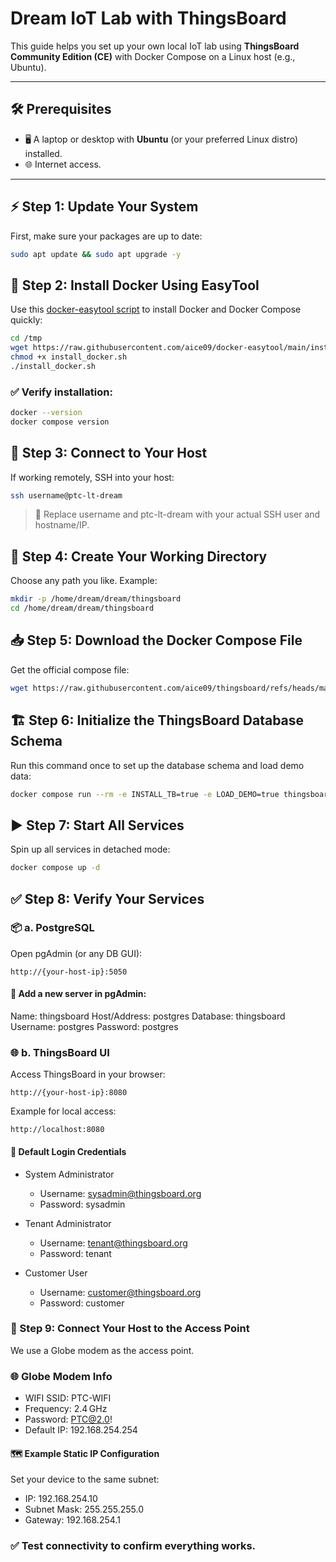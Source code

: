 # Dream IoT Lab with ThingsBoard

This guide helps you set up your own local IoT lab using **ThingsBoard Community Edition (CE)** with Docker Compose on a Linux host (e.g., Ubuntu).

---

## 🛠️ Prerequisites

- 🖥️ A laptop or desktop with **Ubuntu** (or your preferred Linux distro) installed.
- 🌐 Internet access.

---

## ⚡ Step 1: Update Your System

First, make sure your packages are up to date:

```bash
sudo apt update && sudo apt upgrade -y
```
## 🐳 Step 2: Install Docker Using EasyTool
Use this [docker-easytool script](https://github.com/aice09/docker-easytool) to install Docker and Docker Compose quickly:

```bash
cd /tmp
wget https://raw.githubusercontent.com/aice09/docker-easytool/main/install_docker.sh
chmod +x install_docker.sh
./install_docker.sh
```

### ✅ Verify installation:

```bash
docker --version
docker compose version
```

## 🔗 Step 3: Connect to Your Host
If working remotely, SSH into your host:

```bash
ssh username@ptc-lt-dream
```
> 📝 Replace username and ptc-lt-dream with your actual SSH user and hostname/IP.

## 📂 Step 4: Create Your Working Directory
Choose any path you like. Example:

```bash
mkdir -p /home/dream/dream/thingsboard
cd /home/dream/dream/thingsboard
```

## 📥 Step 5: Download the Docker Compose File
Get the official compose file:

```bash
wget https://raw.githubusercontent.com/aice09/thingsboard/refs/heads/main/docker-compose.yaml
```

## 🏗️ Step 6: Initialize the ThingsBoard Database Schema
Run this command once to set up the database schema and load demo data:

```bash
docker compose run --rm -e INSTALL_TB=true -e LOAD_DEMO=true thingsboard-ce
```

## ▶️ Step 7: Start All Services
Spin up all services in detached mode:

```bash
docker compose up -d
```

## ✅ Step 8: Verify Your Services
### 📦 a. PostgreSQL
Open pgAdmin (or any DB GUI):

```text
http://{your-host-ip}:5050
```
#### 📝 Add a new server in pgAdmin:

Name: thingsboard
Host/Address: postgres
Database: thingsboard
Username: postgres
Password: postgres

### 🌐 b. ThingsBoard UI
Access ThingsBoard in your browser:

```text
http://{your-host-ip}:8080
```
Example for local access:

```text
http://localhost:8080
```
#### 🔑 Default Login Credentials
- System Administrator 
  - Username: sysadmin@thingsboard.org
  - Password: sysadmin

- Tenant Administrator
  - Username: tenant@thingsboard.org
  - Password: tenant
    
- Customer User
  - Username: customer@thingsboard.org
  - Password: customer
    
### 📡 Step 9: Connect Your Host to the Access Point
We use a Globe modem as the access point.
### 🌐 Globe Modem Info
- WIFI SSID: PTC-WIFI
- Frequency: 2.4 GHz
- Password: PTC@2.0!
- Default IP: 192.168.254.254

#### 🗺️ Example Static IP Configuration
Set your device to the same subnet:

- IP: 192.168.254.10
- Subnet Mask: 255.255.255.0
- Gateway: 192.168.254.1

### ✅ Test connectivity to confirm everything works.
